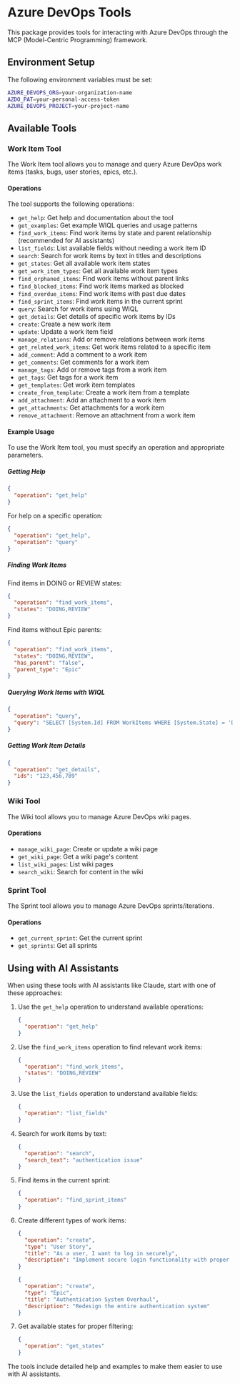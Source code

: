 # Azure DevOps Tools

This package provides tools for interacting with Azure DevOps through the MCP (Model-Centric Programming) framework.

## Environment Setup

The following environment variables must be set:

```bash
AZURE_DEVOPS_ORG=your-organization-name
AZDO_PAT=your-personal-access-token
AZURE_DEVOPS_PROJECT=your-project-name
```

## Available Tools

### Work Item Tool

The Work Item tool allows you to manage and query Azure DevOps work items (tasks, bugs, user stories, epics, etc.).

#### Operations

The tool supports the following operations:

- `get_help`: Get help and documentation about the tool
- `get_examples`: Get example WIQL queries and usage patterns
- `find_work_items`: Find work items by state and parent relationship (recommended for AI assistants)
- `list_fields`: List available fields without needing a work item ID
- `search`: Search for work items by text in titles and descriptions
- `get_states`: Get all available work item states
- `get_work_item_types`: Get all available work item types
- `find_orphaned_items`: Find work items without parent links
- `find_blocked_items`: Find work items marked as blocked
- `find_overdue_items`: Find work items with past due dates
- `find_sprint_items`: Find work items in the current sprint
- `query`: Search for work items using WIQL
- `get_details`: Get details of specific work items by IDs
- `create`: Create a new work item
- `update`: Update a work item field
- `manage_relations`: Add or remove relations between work items
- `get_related_work_items`: Get work items related to a specific item
- `add_comment`: Add a comment to a work item
- `get_comments`: Get comments for a work item
- `manage_tags`: Add or remove tags from a work item
- `get_tags`: Get tags for a work item
- `get_templates`: Get work item templates
- `create_from_template`: Create a work item from a template
- `add_attachment`: Add an attachment to a work item
- `get_attachments`: Get attachments for a work item
- `remove_attachment`: Remove an attachment from a work item

#### Example Usage

To use the Work Item tool, you must specify an operation and appropriate parameters.

##### Getting Help

```json
{
  "operation": "get_help"
}
```

For help on a specific operation:

```json
{
  "operation": "get_help",
  "operation": "query"
}
```

##### Finding Work Items

Find items in DOING or REVIEW states:

```json
{
  "operation": "find_work_items",
  "states": "DOING,REVIEW"
}
```

Find items without Epic parents:

```json
{
  "operation": "find_work_items",
  "states": "DOING,REVIEW",
  "has_parent": "false",
  "parent_type": "Epic"
}
```

##### Querying Work Items with WIQL

```json
{
  "operation": "query",
  "query": "SELECT [System.Id] FROM WorkItems WHERE [System.State] = 'DOING'"
}
```

##### Getting Work Item Details

```json
{
  "operation": "get_details",
  "ids": "123,456,789"
}
```

### Wiki Tool

The Wiki tool allows you to manage Azure DevOps wiki pages.

#### Operations

- `manage_wiki_page`: Create or update a wiki page
- `get_wiki_page`: Get a wiki page's content
- `list_wiki_pages`: List wiki pages
- `search_wiki`: Search for content in the wiki

### Sprint Tool

The Sprint tool allows you to manage Azure DevOps sprints/iterations.

#### Operations

- `get_current_sprint`: Get the current sprint
- `get_sprints`: Get all sprints

## Using with AI Assistants

When using these tools with AI assistants like Claude, start with one of these approaches:

1. Use the `get_help` operation to understand available operations:

   ```json
   {
     "operation": "get_help"
   }
   ```

2. Use the `find_work_items` operation to find relevant work items:

   ```json
   {
     "operation": "find_work_items",
     "states": "DOING,REVIEW"
   }
   ```

3. Use the `list_fields` operation to understand available fields:

   ```json
   {
     "operation": "list_fields"
   }
   ```

4. Search for work items by text:

   ```json
   {
     "operation": "search",
     "search_text": "authentication issue"
   }
   ```

5. Find items in the current sprint:
   ```json
   {
     "operation": "find_sprint_items"
   }
   ```
6. Create different types of work items:

   ```json
   {
     "operation": "create",
     "type": "User Story",
     "title": "As a user, I want to log in securely",
     "description": "Implement secure login functionality with proper error handling"
   }
   ```

   ```json
   {
     "operation": "create",
     "type": "Epic",
     "title": "Authentication System Overhaul",
     "description": "Redesign the entire authentication system"
   }
   ```

7. Get available states for proper filtering:
   ```json
   {
     "operation": "get_states"
   }
   ```

The tools include detailed help and examples to make them easier to use with AI assistants.
